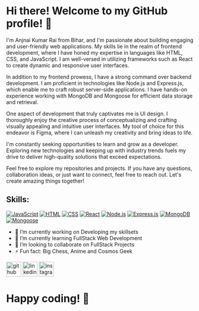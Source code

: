 # Hi there! Welcome to my GitHub profile! 👋

I'm Anjnai Kumar Rai from Bihar, and I'm passionate about building engaging and user-friendly web applications. My skills lie in the realm of frontend development, where I have honed my expertise in languages like HTML, CSS, and JavaScript. I am well-versed in utilizing frameworks such as React to create dynamic and responsive user interfaces.

In addition to my frontend prowess, I have a strong command over backend development. I am proficient in technologies like Node.js and Express.js, which enable me to craft robust server-side applications. I have hands-on experience working with MongoDB and Mongoose for efficient data storage and retrieval.

One aspect of development that truly captivates me is UI design. I thoroughly enjoy the creative process of conceptualizing and crafting visually appealing and intuitive user interfaces. My tool of choice for this endeavor is Figma, where I can unleash my creativity and bring ideas to life.

I'm constantly seeking opportunities to learn and grow as a developer. Exploring new technologies and keeping up with industry trends fuels my drive to deliver high-quality solutions that exceed expectations.

Feel free to explore my repositories and projects. If you have any questions, collaboration ideas, or just want to connect, feel free to reach out. Let's create amazing things together!





## Skills:
[![JavaScript](https://upload.wikimedia.org/wikipedia/commons/6/6a/JavaScript-logo.png)](#)
[![HTML](https://upload.wikimedia.org/wikipedia/commons/6/61/HTML5_logo_and_wordmark.png)](#)
[![CSS](https://upload.wikimedia.org/wikipedia/commons/d/d5/CSS3_logo_and_wordmark.svg)](#)
[![React](https://upload.wikimedia.org/wikipedia/commons/a/a7/React-icon.svg)](#)
[![Node.js](https://upload.wikimedia.org/wikipedia/commons/d/d9/Node.js_logo.svg)](#)
[![Express.js](https://upload.wikimedia.org/wikipedia/commons/6/64/Expressjs.png)](#)
[![MongoDB](https://upload.wikimedia.org/wikipedia/commons/9/93/MongoDB_Logo.svg)](#)
[![Mongoose](https://upload.wikimedia.org/wikipedia/commons/7/7a/Mongoose_logo.png)](#)




- 🔭 I’m currently working on Developing my skillsets 
- 🌱 I’m currently learning FullStack Web Development 
- 👯 I’m looking to collaborate on FullStack Projects 
- ⚡ Fun fact: Big Chess, Anime and Cosmos Geek 


[<img src='https://cdn.jsdelivr.net/npm/simple-icons@3.0.1/icons/github.svg' alt='github' height='40'>](https://github.com/https://github.com/AnjaniKumar1515)  [<img src='https://cdn.jsdelivr.net/npm/simple-icons@3.0.1/icons/linkedin.svg' alt='linkedin' height='40'>](https://www.linkedin.com/in/https://www.linkedin.com/in/anjani-kumar-rai//)  [<img src='https://cdn.jsdelivr.net/npm/simple-icons@3.0.1/icons/instagram.svg' alt='instagram' height='40'>](https://www.instagram.com/https://www.instagram.com/wisteria.fall_//)  

# Happy coding! 🚀
